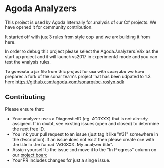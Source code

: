 # Agoda Analyzers

This project is used by Agoda Internally for analysis of our C# projects. We have opened it for community contribution.

It started off with just 3 rules from style cop, and we are building it from here.

In order to debug this project please select the Agoda.Analyzers.Vsix as the start up project and it will launch vs2017 in experimental mode and you can test the Analysis rules.

To generate a jar file from this project for use with soarqube we have prepared a fork of the sonar team's project that has been udpated to 1.3 here https://github.com/agoda-com/sonarqube-roslyn-sdk

## Contributing

Please ensure that:

- Your analyzer uses a DiagnosticID (eg. AG0XXX) that is not already assigned. If in doubt, see existing issues (open and closed) to determine the next free ID.
- You link your pull request to an issue (just tag it like "#31" somewhere in the description). If an issue does not exist then please create one with the title in the format "AG0XXX: My analyzer title".
- Assign yourself to the issue and move it to the "In Progress" column on our [project board](https://github.com/agoda-com/AgodaAnalyzers/projects/1)
- Your PR includes changes for just a single issue.

